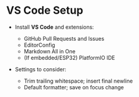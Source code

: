 # VS Code Setup

-   Install **VS Code** and extensions:

    -   GitHub Pull Requests and Issues
    -   EditorConfig
    -   Markdown All in One
    -   (If embedded/ESP32) PlatformIO IDE

-   Settings to consider:
    -   Trim trailing whitespace; insert final newline
    -   Default formatter; save on focus change
